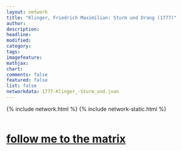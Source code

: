 ```yaml
---
layout: network
title: "Klinger, Friedrich Maximilian: Sturm und Drang (1777)"
author:
description:
headline:
modified:
category:
tags: 
imagefeature: 
mathjax: 
chart: 
comments: false
featured: false
list: false
networkdata: 1777-Klinger_-Sturm_und.json
---
```

{% include network.html %}
{% include network-static.html %}
<div class="row">
  <div class="small-5 small-centered columns"><a href="/matrix53"><h1>follow me to the matrix</h1></a>
</div>
</div>
